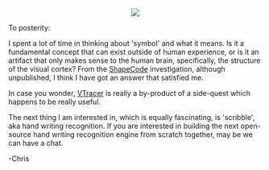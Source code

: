 <div align="center">

  <img src="https://raw.githubusercontent.com/visioncortex/vtracer/master/docs/images/visioncortex-banner.png">

</div>

To posterity:

I spent a lot of time in thinking about 'symbol' and what it means.
Is it a fundamental concept that can exist outside of human experience, or is it an artifact that only makes sense to the human brain, specifically, the structure of the visual cortex?
From the [ShapeCode](https://github.com/visioncortex/ShapeCode) investigation, although unpublished, I think I have got an answer that satisfied me.

In case you wonder, [VTracer](https://github.com/visioncortex/vtracer) is really a by-product of a side-quest which happens to be really useful.

The next thing I am interested in, which is equally fascinating, is 'scribble', aka hand writing recognition.
If you are interested in building the next open-source hand writing recognition engine from scratch together, may be we can have a chat.

-Chris
